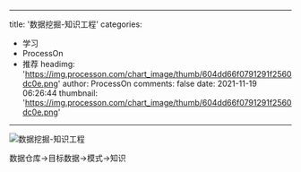 
---
title: '数据挖掘-知识工程'
categories: 
 - 学习
 - ProcessOn
 - 推荐
headimg: 'https://img.processon.com/chart_image/thumb/604dd66f0791291f2560dc0e.png'
author: ProcessOn
comments: false
date: 2021-11-19 06:26:44
thumbnail: 'https://img.processon.com/chart_image/thumb/604dd66f0791291f2560dc0e.png'
---

<div>   
<img class="thumb" alt="数据挖掘-知识工程" src="https://img.processon.com/chart_image/thumb/604dd66f0791291f2560dc0e.png" referrerpolicy="no-referrer">
<p>数据仓库->目标数据->模式->知识</p>  
</div>
            